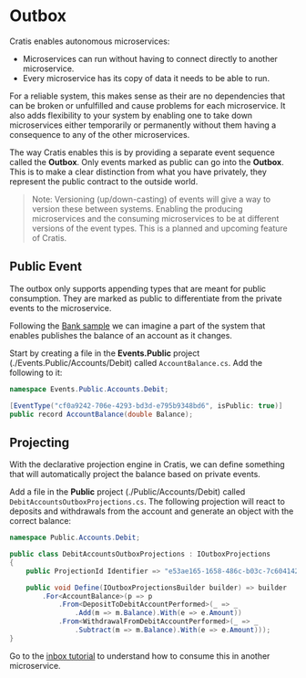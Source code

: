 # Outbox

Cratis enables autonomous microservices:

* Microservices can run without having to connect directly to another microservice.
* Every microservice has its copy of data it needs to be able to run.

For a reliable system, this makes sense as their are no dependencies that can be broken
or unfulfilled and cause problems for each microservice. It also adds flexibility to your
system by enabling one to take down microservices either temporarily or permanently without
them having a consequence to any of the other microservices.

The way Cratis enables this is by providing a separate event sequence called the **Outbox**.
Only events marked as public can go into the **Outbox**. This is to make a clear distinction from
what you have privately, they represent the public contract to the outside world.

> Note: Versioning (up/down-casting) of events will give a way to version these between systems.
> Enabling the producing microservices and the consuming microservices to be at different
> versions of the event types. This is a planned and upcoming feature of Cratis.

## Public Event

The outbox only supports appending types that are meant for public consumption. They are marked
as public to differentiate from the private events to the microservice.

Following the [Bank sample](../../../Samples/Banking/Bank/) we can imagine a part of the system that enables
publishes the balance of an account as it changes.

Start by creating a file in the **Events.Public** project (./Events.Public/Accounts/Debit) called `AccountBalance.cs`.
Add the following to it:

```csharp
namespace Events.Public.Accounts.Debit;

[EventType("cf0a9242-706e-4293-bd3d-e795b9348bd6", isPublic: true)]
public record AccountBalance(double Balance);
```

## Projecting

With the declarative projection engine in Cratis, we can define something that will automatically
project the balance based on private events.

Add a file in the **Public** project (./Public/Accounts/Debit) called `DebitAccountsOutboxProjections.cs`.
The following projection will react to deposits and withdrawals from the account and generate an object
with the correct balance:

```csharp
namespace Public.Accounts.Debit;

public class DebitAccountsOutboxProjections : IOutboxProjections
{
    public ProjectionId Identifier => "e53ae165-1658-486c-b03c-7c6041428851";

    public void Define(IOutboxProjectionsBuilder builder) => builder
        .For<AccountBalance>(p => p
            .From<DepositToDebitAccountPerformed>(_ => _
                .Add(m => m.Balance).With(e => e.Amount))
            .From<WithdrawalFromDebitAccountPerformed>(_ => _
                .Subtract(m => m.Balance).With(e => e.Amount)));
}
```

Go to the [inbox tutorial](../inbox/index.md) to understand how to consume this in another microservice.
